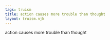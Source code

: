 ```yaml
---
tags: truism
title: action causes more trouble than thought
layout: truism.njk
---
```


action causes more trouble than thought